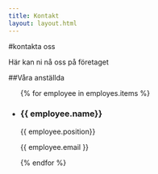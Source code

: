 ```yaml
---
title: Kontakt
layout: layout.html
---
```


#kontakta oss

Här kan ni nå oss på företaget

##Våra anställda

<ul>
{% for employee in employes.items %}
    <li>
        <h3>{{ employee.name}}</h3>
        <p>{{ employee.position}}</p>
        <p>{{ employee.email }}</p>
        <img src="/img/{{ employee.picture }}" alt="">
    </li>
{% endfor %}
</ul>